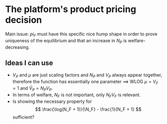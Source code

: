 # The platform's product pricing decision

Main issue: $pi_F$ must have this specific nice hump shape in order to prove uniqueness of the equilibrium and that an increase in $N_P$ is welfare-decreasing.

## Ideas I can use
 - $V_P$ and $\mu$ are just scaling factors and $N_P$ and $V_P$ always appear together, therefore the function has essentially one parameter $\implies$ WLOG $\mu = V_F = 1$ and $\tilde V_P = N_P V_P$.
 - In terms of welfare, $N_F$ is not important, only $N_F V_F$ is relevant.
 - Is showing the necessary property for $$ \frac{\log(N_F + 1)}{\N_F} - \frac{1}{N_F + 1} $$ sufficient?
